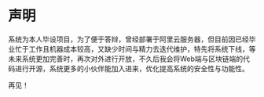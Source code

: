 # 声明

系统为本人毕设项目，为了便于答辩，曾经部署于阿里云服务器，但目前因已经毕业忙于工作且机器成本较高，又缺少时间与精力去迭代维护，特先将系统下线，等未来系统更加完善时，再次对外进行开放，不久后我会将Web端与区块链端的代码进行开源，系统更多的小伙伴能加入进来，优化提高系统的安全性与功能性。

再见！
